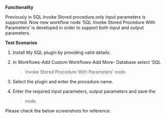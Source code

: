 **Functionality**

Previously in SQL Invoke Stored procedure,only input parameters is
supported. Now new workflow node ‘SQL Invoke Stored Procedure With
Parameters’ is developed in order to support both input and output
parameters.

**Test Scenarios**

1.  Install My SQL plugin by providing valid details.

2.  In Workflows-Add Custom Workflows-Add More- Database select ‘SQL
    > Invoke Stored Procedure With Parameters’ node.

3.  Select the plugin and enter the procedure name.

4.  Enter the required input parameters, output parameters and save the
    > node.

Please check the below screenshots for reference.


